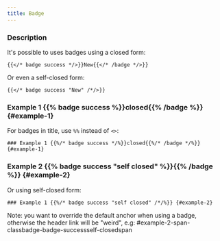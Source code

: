 ```yaml
---
title: Badge
---
```


### Description

It's possible to uses badges using a closed form:

```
{{</* badge success */>}}New{{</* /badge */>}}
```

Or even a self-closed form:

```
{{</* badge success "New" /*/>}}
```

### Example 1 {{% badge success %}}closed{{% /badge %}} {#example-1}

For badges in title, use `%%` instead of `<>`:

```
### Example 1 {{%/* badge success */%}}closed{{%/* /badge */%}} {#example-1}
```

### Example 2 {{% badge success "self closed" %}}{{% /badge %}} {#example-2}

Or using self-closed form:

```
### Example 1 {{%/* badge success "self closed" /*/%}} {#example-2}
```

Note: you want to override the default anchor when using a badge, otherwise the header link will be "weird", e.g: #example-2-span-classbadge-badge-successself-closedspan 
